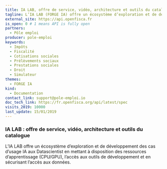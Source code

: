 ```yaml
---
title: IA LAB, offre de service, vidéo, architecture et outils du catalogue
tagline: L’IA LAB (FORGE IA) offre un écosystème d’exploration et de développement des cas d’usage IA aux Datascientist
external_site: https://api.openfisca.fr
is_open: 0 # 1 means API is fully open
partners:
  - Pôle emploi
producer: pole-emploi
keywords:
  - Impôts
  - Fiscalité
  - Cotisations sociales
  - Prélèvements sociaux
  - Prestations sociales
  - Droit
  - Simulateur
themes:
  - FORGE IA
kind:
  - Documentation
contact_link: support@pole-emploi.io
doc_tech_link: https://fr.openfisca.org/api/latest/spec
visits_2019: 10000
last_update: 15/01/2019
---
```


### IA LAB : offre de service, vidéo, architecture et outils du catalogue

L’IA LAB offre un écosystème d’exploration et de développement des cas d’usage IA aux Datascientist en mettant à disposition des ressources d’apprentissage (CPU/GPU), l’accès aux outils de développement et en sécurisant l’accès aux données.
